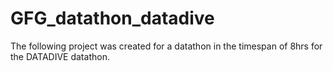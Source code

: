 # GFG_datathon_datadive
The following project was created for a datathon in the timespan of 8hrs for the DATADIVE datathon.
